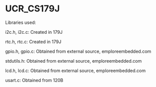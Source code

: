 # UCR_CS179J

Libraries used:

i2c.h, i2c.c: Created in 179J

rtc.h, rtc.c: Created in 179J

gpio.h, gpio.c: Obtained from external source, emploreembedded.com

stdutils.h: Obtained from external source, emploreembedded.com

lcd.h, lcd.c: Obtained from external source, emploreembedded.com

usart.c: Obtained from 120B
